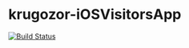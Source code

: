 # krugozor-iOSVisitorsApp
[![Build Status](https://travis-ci.org/onebytecode/krugozor-iOS-visitorsApp.svg?branch=develop)](https://travis-ci.org/onebytecode/krugozor-iOS-visitorsApp)
